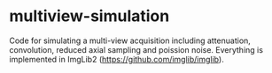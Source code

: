 multiview-simulation
====================

Code for simulating a multi-view acquisition including attenuation, convolution, reduced axial sampling and poission noise. Everything is implemented in ImgLib2 (https://github.com/imglib/imglib).
